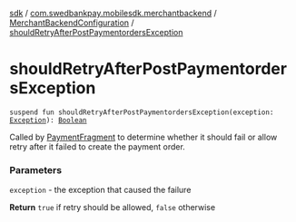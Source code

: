 [sdk](../../index.md) / [com.swedbankpay.mobilesdk.merchantbackend](../index.md) / [MerchantBackendConfiguration](index.md) / [shouldRetryAfterPostPaymentordersException](./should-retry-after-post-paymentorders-exception.md)

# shouldRetryAfterPostPaymentordersException

`suspend fun shouldRetryAfterPostPaymentordersException(exception: `[`Exception`](https://kotlinlang.org/api/latest/jvm/stdlib/kotlin/-exception/index.html)`): `[`Boolean`](https://kotlinlang.org/api/latest/jvm/stdlib/kotlin/-boolean/index.html)

Called by [PaymentFragment](../../com.swedbankpay.mobilesdk/-payment-fragment/index.md) to determine whether it should fail or allow
retry after it failed to create the payment order.

### Parameters

`exception` - the exception that caused the failure

**Return**
`true` if retry should be allowed, `false` otherwise

